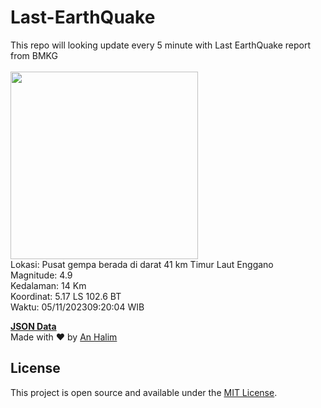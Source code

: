 # Last-EarthQuake
This repo will looking update every 5 minute with Last EarthQuake report from BMKG
<br>
<br>
<img src="https://static.bmkg.go.id/20231105092004.mmi.jpg" width="300"/>
<br>
Lokasi: Pusat gempa berada di darat 41 km Timur Laut Enggano <br>
Magnitude: 4.9 <br>
Kedalaman: 14 Km <br>
Koordinat: 5.17 LS 102.6 BT <br>
Waktu: 05/11/202309:20:04 WIB <br>

<a href="./data/data.json">**JSON Data**</a>
<br>
Made with ❤️ by <a href="https://github.com/an-halim">An Halim</a>
## License

This project is open source and available under the [MIT License](LICENSE).
